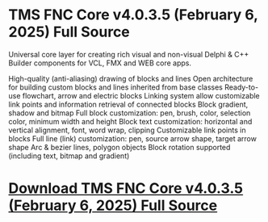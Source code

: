 # TMS FNC Core v4.0.3.5 (February 6, 2025) Full Source

Universal core layer for creating rich visual and non-visual Delphi & C++ Builder components for VCL, FMX and WEB core apps.

High-quality (anti-aliasing) drawing of blocks and lines
Open architecture for building custom blocks and lines inherited from base classes
Ready-to-use flowchart, arrow and electric blocks
Linking system allow customizable link points and information retrieval of connected blocks
Block gradient, shadow and bitmap
Full block customization: pen, brush, color, selection color, minimum width and height
Block text customization: horizontal and vertical alignment, font, word wrap, clipping
Customizable link points in blocks
Full line (link) customization: pen, source arrow shape, target arrow shape
Arc & bezier lines, polygon objects
Block rotation supported (including text, bitmap and gradient)

# [Download TMS FNC Core v4.0.3.5 (February 6, 2025) Full Source](https://developer.team/delphi/35318-tms-fnc-core-v4035-february-6-2025-full-source.html)
